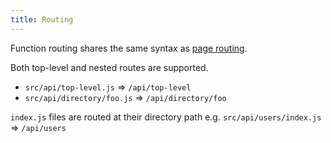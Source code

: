 ```yaml
---
title: Routing
---
```


Function routing shares the same syntax as [page routing](/docs/reference/routing/file-system-route-api/).

Both top-level and nested routes are supported.

- `src/api/top-level.js` => `/api/top-level`
- `src/api/directory/foo.js` => `/api/directory/foo`

`index.js` files are routed at their directory path e.g. `src/api/users/index.js` => `/api/users`
